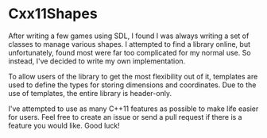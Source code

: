 # Cxx11Shapes #
After writing a few games using SDL, I found I was always writing a set of
classes to manage various shapes. I attempted to find a library online, but
unfortunately, found most were far too complicated for my normal use. So
instead, I've decided to write my own implementation.

To allow users of the library to get the most flexibility out of it, templates
are used to define the types for storing dimensions and coordinates. Due to the
use of templates, the entire library is header-only.

I've attempted to use as many C++11 features as possible to make life easier for
users. Feel free to create an issue or send a pull request if there is a feature
you would like. Good luck!
